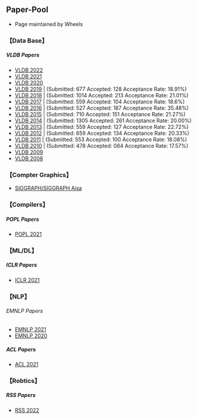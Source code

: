 ## Paper-Pool

* Page maintained by Wheels


### 【Data Base】

#####  VLDB Papers 


  * [VLDB 2022](http://vldb.org/pvldb/volumes/15)  	
  * [VLDB 2021](https://www.aminer.cn/conf/611e57c792c7f9be2121cf6e) 
  * [VLDB 2020](http://vldb.org/pvldb/volumes/13) 
  * [VLDB 2019](http://vldb.org/pvldb/volumes/12)    |  (Submitted:  677     Accepted:   128    Acceptance Rate:  18.91%)
  * [VLDB 2018](http://vldb.org/pvldb/volumes/11)    |  (Submitted:  1014    Accepted:   213    Acceptance Rate:  21.01%)
  * [VLDB 2017](http://vldb.org/pvldb/volumes/10)    |  (Submitted:  559     Accepted:   104    Acceptance Rate:  18.6%)
  * [VLDB 2016](http://vldb.org/pvldb/volumes/9)     |  (Submitted:  527     Accepted:   187    Acceptance Rate:  35.48%)
  * [VLDB 2015](http://vldb.org/pvldb/volumes/8)     |  (Submitted:  710     Accepted:   151    Acceptance Rate:  21.27%)
  * [VLDB 2014](http://vldb.org/pvldb/volumes/7)     |  (Submitted:  1305    Accepted:   261    Acceptance Rate:  20.00%)
  * [VLDB 2013](http://vldb.org/pvldb/volumes/6)     |  (Submitted:  559     Accepted:   127    Acceptance Rate:  22.72%)
  * [VLDB 2012](http://vldb.org/pvldb/volumes/5)     |  (Submitted:  659     Accepted:   134    Acceptance Rate:  20.33%)
  * [VLDB 2011](http://vldb.org/pvldb/volumes/4)     |  (Submitted:  553     Accepted:   100    Acceptance Rate:  18.08%)
  * [VLDB 2010](http://vldb.org/pvldb/volumes/3)     |  (Submitted:  478     Accepted:   084    Acceptance Rate:  17.57%)
  * [VLDB 2009](http://vldb.org/pvldb/volumes/2)	
  * [VLDB 2008](http://vldb.org/pvldb/volumes/1) 

### 【Compter Graphics】

* [SIGGRAPH/SIGGRAPH Aisa](http://kesen.realtimerendering.com/) 	


### 【Compilers】

#####  POPL Papers 

* [POPL 2021](https://www.aminer.cn/conf/611d03d992c7f9be21d5f64e) 	

### 【ML/DL】

#####  ICLR Papers 

* [ICLR 2021](https://www.aminer.cn/conf/5fbf0f4b92c7f9be218c9605) 	


### 【NLP】

###### EMNLP Papers 

* [EMNLP 2021](https://www.aminer.cn/conf/613f4cae92c7f9be2110f43e) 	
* [EMNLP 2020](https://www.aminer.cn/conf/5f5f30e292c7f9be21d4cef7) 	

##### ACL Papers 

* [ACL 2021](https://www.aminer.cn/conf/6094ee6e92c7f9be21824fd3) 	

### 【Robtics】 

#####  RSS Papers 

* [RSS 2022](https://roboticsconference.org/program/papers/) 	








  
  
  
  
  
  
  
  
  
  
